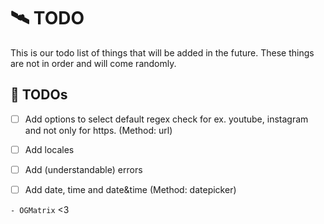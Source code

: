 # 🛰 TODO
This is our todo list of things that will be added in the future.
These things are not in order and will come randomly.

## 🧾 TODOs

- [ ] Add options to select default regex check for ex. youtube, instagram and not only for https. (Method: url)
- [ ] Add locales
- [ ] Add (understandable) errors
- [ ] Add date, time and date&time (Method: datepicker)


`- OGMatrix` <3
